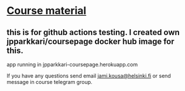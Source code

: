 # [Course material](https://docker-hy.github.io)
## this is for github actions testing. I created own jpparkkari/coursepage docker hub image for this.

app running in jpparkkari-coursepage.herokuapp.com

If you have any questions send email jami.kousa@helsinki.fi or send message in course telegram group.
